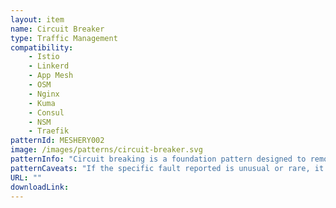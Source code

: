 ```yaml
---
layout: item
name: Circuit Breaker
type: Traffic Management
compatibility:
    - Istio
    - Linkerd
    - App Mesh
    - OSM
    - Nginx
    - Kuma
    - Consul
    - NSM
    - Traefik
patternId: MESHERY002
image: /images/patterns/circuit-breaker.svg
patternInfo: "Circuit breaking is a foundation pattern designed to remove endpoints that persistently return error messages from a load-balanced group.  Circuit Breakers go hand in hand with the retry pattern; while a retry attempts to recover from an endpoint returning an error when the system knows an endpoint is failing, a circuit breaker ensures that it is no longer called."
patternCaveats: "If the specific fault reported is unusual or rare, it might have been caused by unusual circumstances such as a network packet becoming corrupted while it was being transmitted. In this case, the service mesh could retry the failing request again immediately because the same failure is unlikely to be repeated and the request will probably be successful."
URL: ""
downloadLink: 
---
```

    